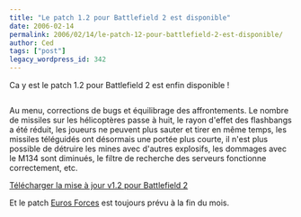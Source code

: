 ```yaml
---
title: "Le patch 1.2 pour Battlefield 2 est disponible"
date: 2006-02-14
permalink: 2006/02/14/le-patch-12-pour-battlefield-2-est-disponible/
author: Ced
tags: ["post"]
legacy_wordpress_id: 342
---
```


Ca y est le patch 1.2 pour Battlefield 2 est enfin disponible&nbsp;!

<img src="https://64k.be/wp-content/uploads/2006/jeux/battlefield2-1.2.jpg" alt="" />

<!-- excerpt -->

Au menu, corrections de bugs et équilibrage des affrontements. Le nombre de missiles sur les hélicoptères passe à huit, le rayon d'effet des flashbangs a été réduit, les joueurs ne peuvent plus sauter et tirer en même temps, les missiles téléguidés ont désormais une portée plus courte, il n'est plus possible de détruire les mines avec d'autres explosifs,  les dommages avec le M134 sont diminués, le filtre de recherche des serveurs fonctionne correctement, etc.

<a href="http://www.clubic.com/patch-jeux-video-1365-0-battlefield-2.html" hreflang="fr">Télécharger la mise à jour v1.2 pour Battlefield 2</a>

Et le patch <a href="http://www.clubic.com/fiche-jeux-video-5948-0-battlefield-2-euro-force.html" hreflang="fr">Euros Forces</a> est toujours prévu à la fin du mois.
